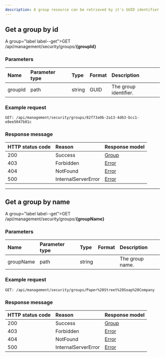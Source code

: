 ```yaml
---
description: A group resource can be retrieved by it's GUID identifier
---
```


## Get a group by id

A group="label label--get">GET</span> /api/management/security/groups/**{groupId}**

### Parameters

| Name    | Parameter type | Type   | Format | Description           |
|:--------|:---------------|:-------|:-------|:----------------------|
| groupId | path           | string | GUID   | The group identifier. |

### Example request

```http
GET: /api/management/security/groups/82f73a9b-2a13-4d63-bcc1-e8ee5047b01c
```

### Response message

| HTTP status code | Reason              | Response model                   |
|:-----------------|:--------------------|:---------------------------------|
| 200              | Success             | [Group](/model/group.md)          |
| 403              | Forbidden           | [Error](/key-concepts/errors.md) |
| 404              | NotFound            | [Error](/key-concepts/errors.md) |
| 500              | InternalServerError | [Error](/key-concepts/errors.md) |

---

## Get a group by name

A group="label label--get">GET</span> /api/management/security/groups/**{groupName}**

### Parameters

| Name      | Parameter type | Type   | Format | Description     |
|:----------|:---------------|:-------|:-------|:----------------|
| groupName | path           | string |        | The group name. |

### Example request

```http
GET: /api/management/security/groups/Paper%20Street%20Soap%20Company
```

### Response message

| HTTP status code | Reason              | Response model                   |
|:-----------------|:--------------------|:---------------------------------|
| 200              | Success             | [Group](/model/group.md)          |
| 403              | Forbidden           | [Error](/key-concepts/errors.md) |
| 404              | NotFound            | [Error](/key-concepts/errors.md) |
| 500              | InternalServerError | [Error](/key-concepts/errors.md) |